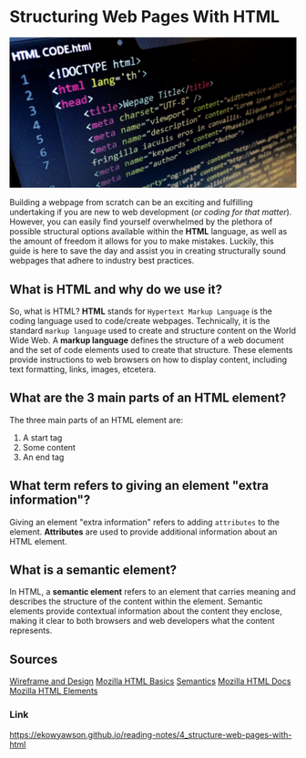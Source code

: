# Structuring Web Pages With HTML

![html structure image](../images/html-structure.png)

Building a webpage from scratch can be an exciting and fulfilling undertaking if you are new to web development (*or coding for that matter*). However, you can easily find yourself overwhelmed by the plethora of possible structural options available within the **HTML** language, as well as the amount of freedom it allows for you to make mistakes. Luckily, this guide is here to save the day and assist you in creating structurally sound webpages that adhere to industry best practices.

## What is HTML and why do we use it?

So, what is HTML? **HTML** stands for `Hypertext Markup Language` is the coding language used to code/create webpages. Technically, it is the standard `markup language` used to create and structure content on the World Wide Web. A **markup language** defines the structure of a web document and the set of code elements used to create that structure. These elements provide instructions to web browsers on how to display content, including text formatting, links, images, etcetera.

## What are the 3 main parts of an HTML element?

The three main parts of an HTML element are:

1. A start tag
2. Some content
3. An end tag

## What term refers to giving an element "extra information"?

Giving an element "extra information" refers to adding `attributes` to the element. **Attributes** are used to provide additional information about an HTML element.

## What is a semantic element?

In HTML, a **semantic element** refers to an element that carries meaning and describes the structure of the content within the element. Semantic elements provide contextual information about the content they enclose, making it clear to both browsers and web developers what the content represents.

## Sources

[Wireframe and Design](https://careerfoundry.com/en/blog/ux-design/how-to-create-your-first-wireframe/)
[Mozilla HTML Basics](https://developer.mozilla.org/en-US/docs/Learn/Getting_started_with_the_web/HTML_basics)
[Semantics](https://developer.mozilla.org/en-US/docs/Glossary/Semantics)
[Mozilla HTML Docs](https://developer.mozilla.org/en-US/docs/Web/HTML)
[Mozilla HTML Elements](https://developer.mozilla.org/en-US/docs/Web/HTML/Element)

### Link

https://ekowyawson.github.io/reading-notes/4_structure-web-pages-with-html
